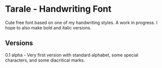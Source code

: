 # Tarale - Handwriting Font

Cute free font based on one of my handwriting styles. A work in progress. I hope to also make bold and italic versions.

Versions
--------

0.1 alpha - Very first version with standard alphabet, some special characters, and some diacritical marks.
